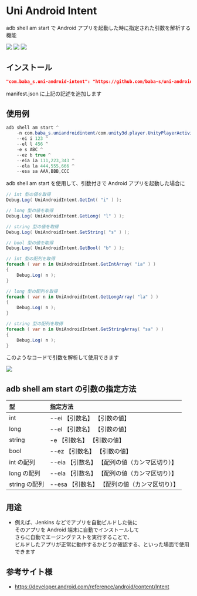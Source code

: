 # Uni Android Intent

adb shell am start で Android アプリを起動した時に指定された引数を解析する機能

![](https://img.shields.io/badge/Unity-2018.4%2B-red.svg)
![](https://img.shields.io/badge/.NET-4.x-orange.svg)
[![](https://img.shields.io/github/license/baba-s/uni-android-intent.svg)](https://github.com/baba-s/uni-android-intent/blob/master/LICENSE.md)

## インストール

```json
"com.baba_s.uni-android-intent": "https://github.com/baba-s/uni-android-intent.git",
```

manifest.json に上記の記述を追加します  

## 使用例

```cs
adb shell am start ^
    -n com.baba_s.uniandroidintent/com.unity3d.player.UnityPlayerActivity ^
    --ei i 123 ^
    --el l 456 ^
    -e s ABC ^
    --ez b true ^
    --eia ia 111,223,343 ^
    --ela la 444,555,666 ^
    --esa sa AAA,BBB,CCC
```

adb shell am start を使用して、引数付きで Android アプリを起動した場合に  

```cs
// int 型の値を取得
Debug.Log( UniAndroidIntent.GetInt( "i" ) );

// long 型の値を取得
Debug.Log( UniAndroidIntent.GetLong( "l" ) );

// string 型の値を取得
Debug.Log( UniAndroidIntent.GetString( "s" ) );

// bool 型の値を取得
Debug.Log( UniAndroidIntent.GetBool( "b" ) );

// int 型の配列を取得
foreach ( var n in UniAndroidIntent.GetIntArray( "ia" ) )
{
    Debug.Log( n );
}

// long 型の配列を取得
foreach ( var n in UniAndroidIntent.GetLongArray( "la" ) )
{
    Debug.Log( n );
}

// string 型の配列を取得
foreach ( var n in UniAndroidIntent.GetStringArray( "sa" ) )
{
    Debug.Log( n );
}
```

このようなコードで引数を解析して使用できます  

![](https://cdn-ak.f.st-hatena.com/images/fotolife/b/baba_s/20190502/20190502180332.png)

## adb shell am start の引数の指定方法

|型|指定方法|
|:--|:--|
|int|--ei 【引数名】 【引数の値】|
|long|--el 【引数名】 【引数の値】|
|string|-e 【引数名】 【引数の値】|
|bool|--ez 【引数名】 【引数の値】|
|int の配列|--eia 【引数名】 【配列の値（カンマ区切り）】|
|long の配列|--ela 【引数名】 【配列の値（カンマ区切り）】|
|string の配列|--esa 【引数名】 【配列の値（カンマ区切り）】|

## 用途

- 例えば、Jenkins などでアプリを自動ビルドした後に  
そのアプリを Android 端末に自動でインストールして  
さらに自動でエージングテストを実行することで、  
ビルドしたアプリが正常に動作するかどうか確認する、といった場面で使用できます  

## 参考サイト様

- https://developer.android.com/reference/android/content/Intent  

